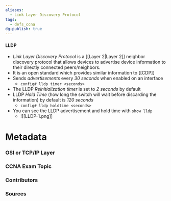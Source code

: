 ```yaml
---
aliases:
  - Link Layer Discovery Protocol
tags:
  - defs_ccna
dg-publish: true
---
```

#### LLDP
- *Link Layer Discovery Protocol* is a [[Layer 2|Layer 2]] neighbor discovery protocol that allows devices to advertise device information to their directly connected peers/neighbors.
- It is an open standard which provides similar information to [[CDP]]
- Sends *advertisements* every *30 seconds* when enabled on an interface
	- `config# lldp timer <seconds>`
- The LLDP *Reinitialization timer* is set to *2 seconds* by default
- LLDP *Hold Time* (how long the switch will wait before discarding the information) by default is *120 seconds*
	- `config# lldp holdtime <seconds>`
- You can see the LLDP advertisement and hold time with `show lldp`
	- ![[LLDP-1.png]]




# Metadata
### OSI or TCP/IP Layer

### CCNA Exam Topic

### Contributors

### Sources
